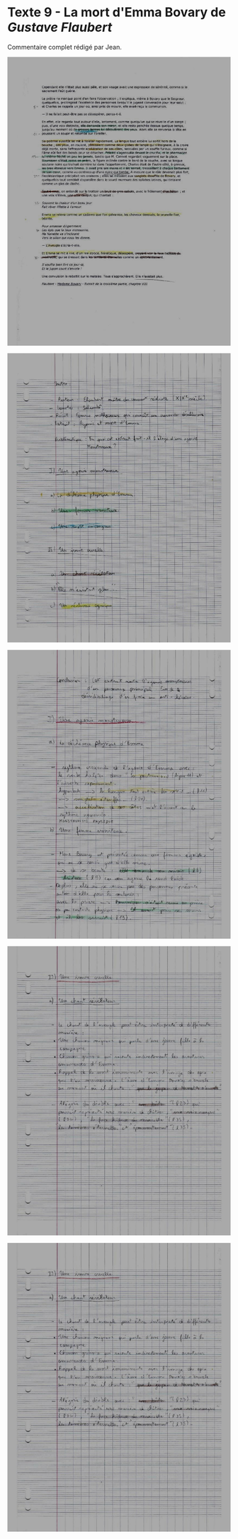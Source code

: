 Texte 9 - __La mort d'Emma Bovary__ de *Gustave Flaubert* 
=====

Commentaire complet rédigé par Jean.

![Page 1](txt9_1.jpg)

![Page 2](txt9_2.jpg)

![Page 3](txt9_3.jpg)

![Page 4](txt9_4.jpg)

![Page 5](txt9_5.jpg)

